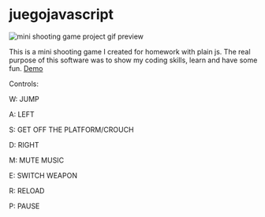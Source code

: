 # juegojavascript

![mini shooting game project gif preview](https://github.com/aamatecarrion/juegojavascript/blob/main/gif_previews/preview.gif)

This is a mini shooting game I created for homework with plain js.
The real purpose of this software was to show my coding skills, learn and have some fun.
[Demo](https://aamatecarrion.github.io/juegojavascript/)


Controls:

W: JUMP

A: LEFT

S: GET OFF THE PLATFORM/CROUCH

D: RIGHT

M: MUTE MUSIC

E: SWITCH WEAPON

R: RELOAD

P: PAUSE
